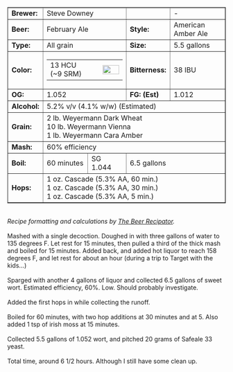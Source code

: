 <html><body><table border="1"><tbody>
<tr>
<td><b>Brewer:</b></td>  <td colspan="2">Steve Downey</td>  <td><b><br></b></td>  <td colspan="2">-</td>     </tr>
<tr>
<td><b>Beer:</b></td>  <td colspan="2">February Ale</td>  <td><b>Style:</b></td>  <td colspan="2">American Amber Ale</td>   </tr>
<tr>
<td><b>Type:</b></td>  <td colspan="2">All grain</td>  <td><b>Size:</b></td>  <td colspan="2">5.5 gallons</td>   </tr>
<tr>
<td><b>Color:</b></td>  <td colspan="2"><table border="0" cellpadding="0" cellspacing="0"><tbody><tr>
<td>13 HCU (~9 SRM)</td>            <td width="8"><br></td>    <td><img src="http://hbd.org/cgi-bin/recipator/gifcolor/swatch.gif?color0=218,116,18" border="0" height="21" width="38"></td>          </tr></tbody></table></td>  <td><b>Bitterness:</b></td>  <td colspan="2">38 IBU</td>   </tr>
<tr>
<td><b>OG:</b></td>  <td colspan="2" width="50">1.052</td>  <td><b>FG: (Est)<br></b></td>  <td colspan="2" width="50">1.012</td>   </tr>
<tr>
<td><b>Alcohol:</b></td>  <td colspan="5">5.2% v/v (4.1% w/w) (Estimated)<br>
</td>      </tr>
<tr>
<td><b>Grain:</b></td>  <td colspan="5">2 lb. Weyermann Dark Wheat<br>10 lb. Weyermann Vienna<br>1 lb. Weyermann Cara Amber</td>        </tr>
<tr>
<td><b>Mash:</b></td>      <td colspan="5">60% efficiency</td>         </tr>
<tr>
<td rowspan="1"><b>Boil:</b></td>  <td>60 minutes</td>  <td>SG 1.044</td>  <td colspan="3">6.5 gallons</td>     </tr>
<tr>
<td><b>Hops:</b></td>  <td colspan="5">1 oz. Cascade (5.3% AA, 60 min.)<br>1 oz. Cascade (5.3% AA, 30 min.)<br>1 oz. Cascade (5.3% AA, 5 min.)</td>
</tr>
</tbody></table>
<span><i><br>Recipe formatting and calculations by <a href="http://hbd.org/recipator">The Beer Recipator</a>.</i></span><br><br>Mashed with a single decoction. Doughed in with three gallons of water to 135 degrees F. Let rest for 15 minutes, then pulled a third of the thick mash and boiled for 15 minutes. Added back, and added hot liquor to reach 158 degrees F, and let rest for about an hour (during a trip to Target with the kids...)<br><br>Sparged with another 4 gallons of liquor and collected 6.5 gallons of sweet wort. Estimated efficiency, 60%. Low. Should probably investigate.<br><br>Added the first hops in while collecting the runoff.<br><br>Boiled for 60 minutes, with two hop additions at 30 minutes and at 5.  Also added 1 tsp of irish moss at 15 minutes.<br><br>Collected 5.5 gallons of 1.052 wort, and pitched 20 grams of Safeale 33 yeast.<br><br>Total time, around 6 1/2 hours. Although I still have some clean up.</body></html>